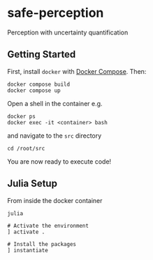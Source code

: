 # safe-perception
Perception with uncertainty quantification

## Getting Started
First, install `docker` with [Docker Compose](https://docs.docker.com/compose/install/).
Then:
```
docker compose build
docker compose up
```
Open a shell in the container e.g.
```
docker ps
docker exec -it <container> bash
```

and navigate to the `src` directory
```
cd /root/src

```

You are now ready to execute code!

## Julia Setup

From inside the docker container
```
julia

# Activate the environment
] activate .

# Install the packages
] instantiate
```

